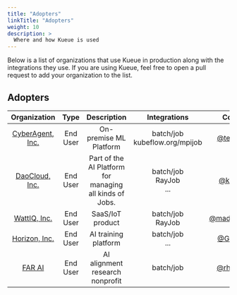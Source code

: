 ```yaml
---
title: "Adopters"
linkTitle: "Adopters"
weight: 10
description: >
  Where and how Kueue is used
---
```


Below is a list of organizations that use Kueue in production along with the integrations they use.
If you are using Kueue, feel free to open a pull request to add your organization to the list.

## Adopters

|                     Organization                     |   Type   |      Description       |            Integrations            |                 Contact                  |
|:----------------------------------------------------:|:--------:|:----------------------:|:----------------------------------:|:----------------------------------------:|
| [CyberAgent, Inc.](https://www.cyberagent.co.jp/en/) | End User | On-premise ML Platform | batch/job </br> kubeflow.org/mpijob | [@tenzen-y](https://github.com/tenzen-y) |
| [DaoCloud, Inc.](https://www.daocloud.io/en/) | End User | Part of the AI Platform for managing all kinds of Jobs. | batch/job </br> RayJob </br> ... | [@kerthcet](https://github.com/kerthcet) |
| [WattIQ, Inc.](https://wattiq.io) | End User | SaaS/IoT product | batch/job </br> RayJob </br> | [@madsenwattiq](https://github.com/madsenwattiq) |
| [Horizon, Inc.](https://horizon.cc/) | End User | AI training platform | batch/job </br> ... | [@GhangZh](https://github.com/GhangZh) |
| [FAR AI](https://far.ai/) | End User | AI alignment research nonprofit | batch/job | [@rhaps0dy](https://github.com/rhaps0dy) |
